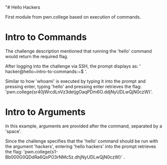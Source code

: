 "# Hello Hackers

First module from pwn.college based on execution of commands.

# Intro to Commands

The challenge description mentioned that running the 'hello' command would return the required flag.

After logging into the challenge via SSH, the prompt displays as: ' hacker@hello~intro-to-commands:~$ '.

Similar to how 'whoami' is executed by typing it into the prompt and pressing enter, typing 'hello' and pressing enter retrieves the flag: 'pwn.college{sr40jWrcdLnVz3detjgOaqPDm6O.ddjNyUDLwQjN0czW}'.


# Intro to Arguments 

In this example, arguments are provided after the command, separated by a 'space'.

Since the challenge specifies that the 'hello' command should be run with the argument 'hackers', entering 'hello hackers' into the prompt retrieves the flag: 'pwn.college{s1-Bb000G0QDdRa6QxPO3rNMc5z.dhjNyUDLwQjN0czW}' .
